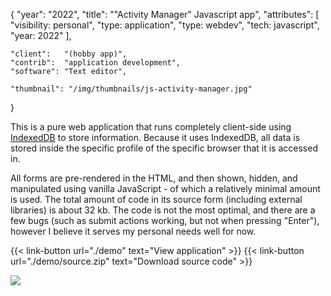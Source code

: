 {
	"year": "2022",
	"title": "\"Activity Manager\" Javascript app",
	"attributes": [
		"visibility: personal",
		"type: application",
		"type: webdev",
		"tech: javascript",
		"year: 2022"
	],
	
	"client":   "(hobby app)",
	"contrib":  "application development",
	"software": "Text editor",
	
	"thumbnail": "/img/thumbnails/js-activity-manager.jpg"
}

This is a pure web application that runs completely client-side using [IndexedDB](https://developer.mozilla.org/en-US/docs/Web/API/IndexedDB_API) to store information. Because it uses IndexedDB, all data is stored inside the specific profile of the specific browser that it is accessed in.

All forms are pre-rendered in the HTML, and then shown, hidden, and manipulated using vanilla JavaScript - of which a relatively minimal amount is used. The total amount of code in its source form (including external libraries) is about 32 kb. The code is not the most optimal, and there are a few bugs (such as submit actions working, but not when pressing "Enter"), however I believe it serves my personal needs well for now.

{{< link-button url="./demo" text="View application" >}}
{{< link-button url="./demo/source.zip" text="Download source code" >}}

![](/img/thumbnails/js-activity-manager.jpg)
